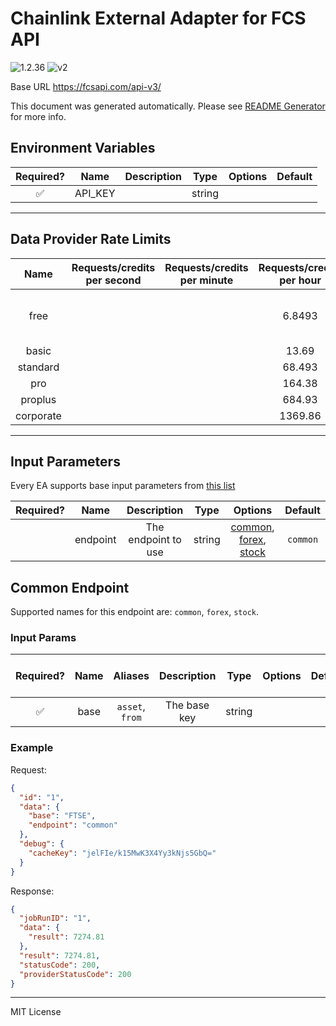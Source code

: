 # Chainlink External Adapter for FCS API

![1.2.36](https://img.shields.io/github/package-json/v/smartcontractkit/external-adapters-js?filename=packages/sources/fcsapi/package.json) ![v2](https://img.shields.io/badge/framework%20version-v2-blueviolet)

Base URL https://fcsapi.com/api-v3/

This document was generated automatically. Please see [README Generator](../../scripts#readme-generator) for more info.

## Environment Variables

| Required? |  Name   | Description |  Type  | Options | Default |
| :-------: | :-----: | :---------: | :----: | :-----: | :-----: |
|    ✅     | API_KEY |             | string |         |         |

---

## Data Provider Rate Limits

|   Name    | Requests/credits per second | Requests/credits per minute | Requests/credits per hour |            Note             |
| :-------: | :-------------------------: | :-------------------------: | :-----------------------: | :-------------------------: |
|   free    |                             |                             |          6.8493           | only mentions monthly limit |
|   basic   |                             |                             |           13.69           |                             |
| standard  |                             |                             |          68.493           |                             |
|    pro    |                             |                             |          164.38           |                             |
|  proplus  |                             |                             |          684.93           |                             |
| corporate |                             |                             |          1369.86          |                             |

---

## Input Parameters

Every EA supports base input parameters from [this list](../../core/bootstrap#base-input-parameters)

| Required? |   Name   |     Description     |  Type  |                                     Options                                      | Default  |
| :-------: | :------: | :-----------------: | :----: | :------------------------------------------------------------------------------: | :------: |
|           | endpoint | The endpoint to use | string | [common](#common-endpoint), [forex](#common-endpoint), [stock](#common-endpoint) | `common` |

## Common Endpoint

Supported names for this endpoint are: `common`, `forex`, `stock`.

### Input Params

| Required? | Name |     Aliases     | Description  |  Type  | Options | Default | Depends On | Not Valid With |
| :-------: | :--: | :-------------: | :----------: | :----: | :-----: | :-----: | :--------: | :------------: |
|    ✅     | base | `asset`, `from` | The base key | string |         |         |            |                |

### Example

Request:

```json
{
  "id": "1",
  "data": {
    "base": "FTSE",
    "endpoint": "common"
  },
  "debug": {
    "cacheKey": "jelFIe/k15MwK3X4Yy3kNjs5GbQ="
  }
}
```

Response:

```json
{
  "jobRunID": "1",
  "data": {
    "result": 7274.81
  },
  "result": 7274.81,
  "statusCode": 200,
  "providerStatusCode": 200
}
```

---

MIT License
